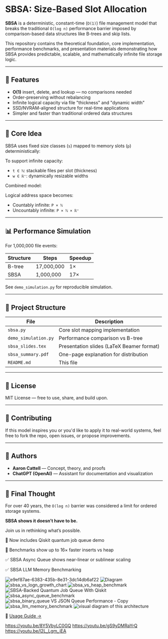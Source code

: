 # SBSA: Size-Based Slot Allocation

**SBSA** is a deterministic, constant-time (`O(1)`) file management model that breaks the traditional `O(log n)` performance barrier imposed by comparison-based data structures like B-trees and skip lists.

This repository contains the theoretical foundation, core implementation, performance benchmarks, and presentation materials demonstrating how SBSA provides predictable, scalable, and mathematically infinite file storage logic.

---

## 🚀 Features

- **O(1)** insert, delete, and lookup — no comparisons needed
- Order-preserving without rebalancing
- Infinite logical capacity via file "thickness" and "dynamic width"
- SSD/NVRAM-aligned structure for real-time applications
- Simpler and faster than traditional ordered data structures

---

## 📘 Core Idea

SBSA uses fixed size classes (`s`) mapped to memory slots (`p`) deterministically:


To support infinite capacity:
- `t ∈ ℕ`: stackable files per slot (thickness)
- `w ∈ ℝ⁺`: dynamically resizable widths

Combined model:


Logical address space becomes:
- Countably infinite: `P × ℕ`
- Uncountably infinite: `P × ℕ × ℝ⁺`

---

## 📊 Performance Simulation

For 1,000,000 file events:

| Structure   | Steps       | Speedup |
|-------------|-------------|---------|
| B-tree      | 17,000,000  | 1×      |
| SBSA        | 1,000,000   | 17×     |

See `demo_simulation.py` for reproducible simulation.

---

## 📂 Project Structure

| File                    | Description                                   |
|-------------------------|-----------------------------------------------|
| `sbsa.py`               | Core slot mapping implementation              |
| `demo_simulation.py`    | Performance comparison vs B-tree              |
| `sbsa_slides.tex`       | Presentation slides (LaTeX Beamer format)     |
| `sbsa_summary.pdf`      | One-page explanation for distribution         |
| `README.md`             | This file                                     |

---

## 📄 License

MIT License — free to use, share, and build upon.

---

## 🙌 Contributing

If this model inspires you or you'd like to apply it to real-world systems, feel free to fork the repo, open issues, or propose improvements.

---

## 🧠 Authors

- **Aaron Cattell** — Concept, theory, and proofs  
- **ChatGPT (OpenAI)** — Assistant for documentation and visualization

---

## 📢 Final Thought

For over 40 years, the `O(log n)` barrier was considered a limit for ordered storage systems.

**SBSA shows it doesn’t have to be.**

Join us in rethinking what’s possible.

🧠 Now includes Qiskit quantum job queue demo

🧪 Benchmarks show up to 16× faster inserts vs heap

✅ SBSA Async Queue shows near-linear or sublinear scaling

✅ SBSA LLM Memory Benchmarking

![e9ef87ae-6383-435b-8e31-3dc14db6af22](https://github.com/user-attachments/assets/32381409-5573-4dbb-aeab-133e308b95a8)
![Diagram](https://github.com/user-attachments/assets/17d9ea33-1cf6-4610-aa8d-53c7e2ef3de1)
![sbsa_vs_logn_growth_chart](https://github.com/user-attachments/assets/95c5145d-c6ac-40e0-ac22-ec32cd87b6cf)
![sbsa_vs_heap_benchmark](https://github.com/user-attachments/assets/34c2eb0d-b7a8-4260-a44b-e9ee281abb73)
![SBSA-Backed Quantum Job Queue With Qiskit](https://github.com/user-attachments/assets/04a3b85e-5379-4308-a441-8d2f24051925)
![sbsa_async_queue_benchmark](https://github.com/user-attachments/assets/54ef5bbf-187c-4ebc-8b69-afbf21eecb8c)
![sbsa_binary_queue VS JSON Queue Performance - Copy](https://github.com/user-attachments/assets/d6e4fe4e-b6cf-4b03-a212-61b6845bf89a)
![sbsa_llm_memory_benchmark](https://github.com/user-attachments/assets/80f1ed24-e97c-4966-94cb-775f510b252e)
![visual diagram of this architecture](https://github.com/user-attachments/assets/c64ada10-f08d-4cb6-bd17-42a7226e6031)

📘 [Usage Guide →](USAGE.md)

https://youtu.be/8Y5VbyLC0GQ
https://youtu.be/gS9yDMRaYrQ
https://youtu.be/l2L_Lgm_jEA
